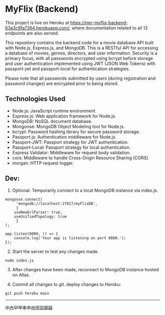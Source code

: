 # MyFlix (Backend)

This project is live on Heroku at https://nier-myflix-backend-63a3c9fa7364.herokuapp.com/, where documentation related to all 12 endpoints are also served.

This repository contains the backend code for a movie database API built with Node.js, Express.js, and MongoDB. This is a RESTful API for accessing a database of movies, genres, directors, and user information. Security is a primary focus, with all passwords encrypted using bcrypt before storage and user authentication implemented using JWT (JSON Web Tokens) with passport-jwt and passport-local for authentication strategies.

Please note that all passwords submitted by users (during registration and password changes) are encrypted prior to being stored.

## Technologies Used

- Node.js: JavaScript runtime environment.
- Express.js: Web application framework for Node.js.
- MongoDB: NoSQL document database.
- Mongoose: MongoDB Object Modeling tool for Node.js.
- bcrypt: Password hashing library for secure password storage.
- Passport.js: Authentication middleware for Node.js.
- Passport-JWT: Passport strategy for JWT authentication.
- Passport-Local: Passport strategy for local authentication.
- Express Validator: Middleware for request body validation.
- cors: Middleware to handle Cross-Origin Resource Sharing (CORS).
- morgan: HTTP request logger.

## Dev:

1. Optional: Temporarily connect to a local MongoDB instance via index.js.

```
mongoose.connect(
     'mongodb://localhost:27017/myFlixDB',
     {
  	useNewUrlParser: true,
 	useUnifiedTopology: true
     }
);
```

```
app.listen(8080, () => {
    console.log('Your app is listening on port 8080.');
});
```

2. Start the server to test any changes made.

```
node index.js
```

3. After changes have been made, reconnect to MongoDB instance hosted on Atlas.

4. Commit all changes to git. deploy changes to Heroku:

```
git push heroku main
```

---

中甴曱甲串申由田㗊𣊫㽬